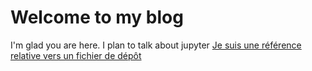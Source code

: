 # Welcome to my blog

I'm glad you are here. I plan to talk about jupyter
[Je suis une référence relative vers un fichier de dépôt](classe-02.md)
